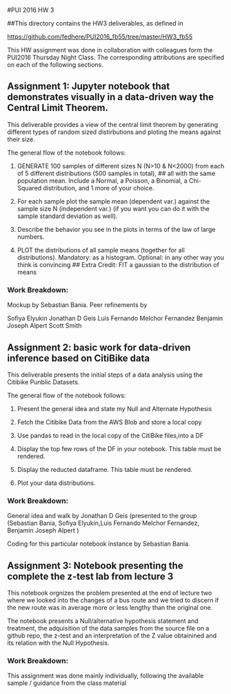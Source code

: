 #PUI 2016 HW 3

##This directory contains the HW3 deliverables, as defined in 

https://github.com/fedhere/PUI2016_fb55/tree/master/HW3_fb55

This HW assignment was done in collaboration with colleagues form the PUI2016 Thursday Night Class.
The corresponding attributions are specified on each of the following sections.

## Assignment 1:  Jupyter notebook that demonstrates visually in a data-driven way the Central Limit Theorem.

This deliverable provides a view of the central limit theorem by generating different types of random sized distirbutions and ploting the means against their size.

The general flow of the notebook follows:

1) GENERATE 100 samples of different sizes N (N>10 & N<2000) from each of 5 different distributions (500 samples in total), ## all with the same population mean. Include a Normal, a Poisson, a Binomial, a Chi-Squared distribution, and 1 more of your choice.

2) For each sample plot the sample mean (dependent var.) against the sample size N (independent var.) (if you want you can do it with 
the sample standard deviation as well).

3) Describe the behavior you see in the plots in terms of the law of large numbers.

4) PLOT the distributions of all sample means (together for all distributions). Mandatory: as a histogram. Optional: in any other way you think is convincing ## Extra Credit: FIT a gaussian to the distribution of means

### Work Breakdown: 

Mockup by Sebastian Bania. Peer refinements by 

Sofiya Elyukin
Jonathan D Geis
Luis Fernando Melchor Fernandez
Benjamin Joseph Alpert
Scott Smith

## Assignment 2: basic work for data-driven inference based on CitiBike data

This deliverable presents the initial steps of a data analysis using the Citibike Punblic Datasets.

The general flow of the notebook follows:

1) Present the general idea and state my Null and Alternate Hypothesis

2) Fetch the Citibike Data from the AWS Blob and store a local copy

3) Use pandas to read in the local copy of the CitiBike files,into a DF

4) Display the top few rows of the DF in your notebook. This table must be rendered.

5) Display the reducted dataframe. This table must be rendered.

6) Plot your data distributions.

### Work Breakdown:

General idea and walk by Jonathan D Geis (presented to the group (Sebastian Bania, Sofiya Elyukin,Luis Fernando Melchor Fernandez, Benjamin Joseph Alpert )

Coding for this particular notebook instance by Sebastian Bania.

## Assignment 3: Notebook presenting the complete the z-test lab from lecture 3 

This notebook orgnizes the problem presented at the end of lecture two where we looked into the changes of a bus route and we tried to discern if the new route was in average more or less lengthy than the original one. 

The notebook presents a Null/alternative hypothesis statement and treatment, the adquisition of the data samples from the source file on a github repo, the z-test and an interpretation of the Z value obtainined and its relation with the Null Hypothesis.

### Work Breakdown:

This assignment was done mainly individually, following the available sample / guidance from the class material
